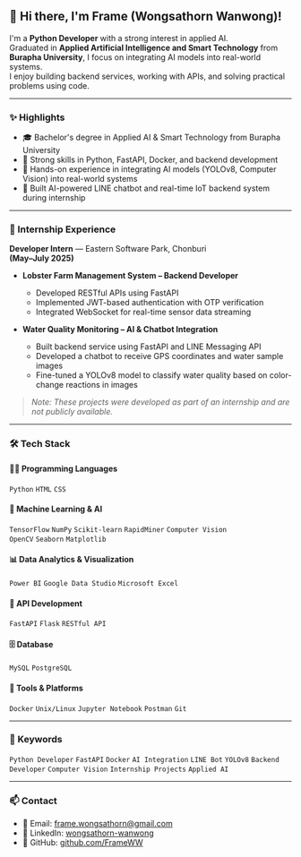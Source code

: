 ## 👋 Hi there, I'm Frame (Wongsathorn Wanwong)!

I'm a **Python Developer** with a strong interest in applied AI.  
Graduated in **Applied Artificial Intelligence and Smart Technology** from **Burapha University**, I focus on integrating AI models into real-world systems.  
I enjoy building backend services, working with APIs, and solving practical problems using code.

---

### ✨ Highlights
- 🎓 Bachelor's degree in Applied AI & Smart Technology from Burapha University
- 🐍 Strong skills in Python, FastAPI, Docker, and backend development
- 🧠 Hands-on experience in integrating AI models (YOLOv8, Computer Vision) into real-world systems
- 🤖 Built AI-powered LINE chatbot and real-time IoT backend system during internship

---

### 💼 Internship Experience  
**Developer Intern** — Eastern Software Park, Chonburi  
**(May–July 2025)**

- **Lobster Farm Management System – Backend Developer**  
  - Developed RESTful APIs using FastAPI  
  - Implemented JWT-based authentication with OTP verification  
  - Integrated WebSocket for real-time sensor data streaming  

- **Water Quality Monitoring – AI & Chatbot Integration**  
  - Built backend service using FastAPI and LINE Messaging API  
  - Developed a chatbot to receive GPS coordinates and water sample images  
  - Fine-tuned a YOLOv8 model to classify water quality based on color-change reactions in images  

> _Note: These projects were developed as part of an internship and are not publicly available._

---

### 🛠 Tech Stack

#### 👨‍💻 Programming Languages  
`Python` `HTML` `CSS`

#### 🤖 Machine Learning & AI  
`TensorFlow` `NumPy` `Scikit-learn` `RapidMiner` `Computer Vision`  
`OpenCV` `Seaborn` `Matplotlib`

#### 📊 Data Analytics & Visualization  
`Power BI` `Google Data Studio` `Microsoft Excel`

#### 🔗 API Development  
`FastAPI` `Flask` `RESTful API`

#### 🗄️ Database  
`MySQL` `PostgreSQL`

#### 🧰 Tools & Platforms  
`Docker` `Unix/Linux` `Jupyter Notebook` `Postman` `Git`

---

### 🧠 Keywords
`Python Developer` `FastAPI` `Docker` `AI Integration` `LINE Bot` `YOLOv8` `Backend Developer` `Computer Vision` `Internship Projects` `Applied AI`

---

### 📫 Contact
- 📧 Email: frame.wongsathorn@gmail.com
- 💼 LinkedIn: [wongsathorn-wanwong](https://www.linkedin.com/in/wongsathorn-wanwong-049516361/)
- 🔗 GitHub: [github.com/FrameWW](https://github.com/FrameWW)


